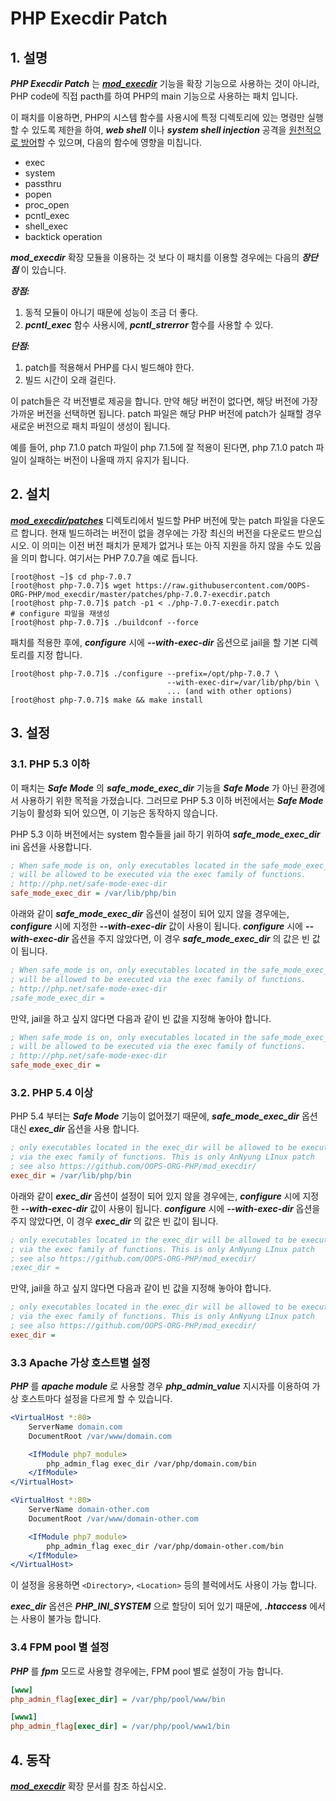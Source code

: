 # PHP Execdir Patch

## 1. 설명

***PHP Execdir Patch*** 는 [***mod_execdir***](https://github.com/OOPS-ORG-PHP/mod_execdir/) 기능을 확장 기능으로 사용하는 것이 아니라, PHP code에 직접 pacth를 하여 PHP의 main 기능으로 사용하는 패치 입니다.

이 패치를 이용하면, PHP의 시스템 함수를 사용시에 특정 디렉토리에 있는 명령만 실행할 수 있도록 제한을 하여, ***web shell*** 이나 ***system shell injection*** 공격을 <u>원천적으로 방어</u>할 수 있으며, 다음의 함수에 영향을 미칩니다.

 * exec
 * system
 * passthru
 * popen
 * proc_open
 * pcntl_exec
 * shell_exec
 * backtick operation


***mod_execdir*** 확장 모듈을 이용하는 것 보다 이 패치를 이용할 경우에는 다음의 ***장단점*** 이 있습니다.

***장점:***

1. 동적 모듈이 아니기 때문에 성능이 조금 더 좋다.
2. ***pcntl_exec*** 함수 사용시에, ***pcntl_strerror*** 함수를 사용할 수 있다.

***단점:***

1. patch를 적용해서 PHP를 다시 빌드해야 한다.
2. 빌드 시간이 오래 걸린다.

이 patch들은 각 버전별로 제공을 합니다. 만약 해당 버전이 없다면, 해당 버전에 가장 가까운 버전을 선택하면 됩니다. patch 파일은 해당 PHP 버전에 patch가 실패할 경우 새로운 버전으로 패치 파일이 생성이 됩니다.

예를 들어, php 7.1.0 patch 파일이 php 7.1.5에 잘 적용이 된다면, php 7.1.0 patch 파일이 실패하는 버전이 나올때 까지 유지가 됩니다.

## 2. 설치

[***mod_execdir/patches***](https://github.com/OOPS-ORG-PHP/mod_execdir/tree/master/patches) 디렉토리에서 빌드할 PHP 버전에 맞는 patch 파일을 다운도르 합니다. 현재 빌드하려는 버전이 없을 경우에는 가장 최신의 버전을 다운로드 받으십시오. 이 의미는 이전 버전 패치가 문제가 없거나 또는 아직 지원을 하지 않을 수도 있음을 의미 합니다. 여기서는 PHP 7.0.7을 예로 듭니다.

```shell
[root@host ~]$ cd php-7.0.7
[root@host php-7.0.7]$ wget https://raw.githubusercontent.com/OOPS-ORG-PHP/mod_execdir/master/patches/php-7.0.7-execdir.patch
[root@host php-7.0.7]$ patch -p1 < ./php-7.0.7-execdir.patch
# configure 파일을 재생성
[root@host php-7.0.7]$ ./buildconf --force
```

패치를 적용한 후에, ***configure*** 시에 ***--with-exec-dir*** 옵션으로 jail을 할 기본 디렉토리를 지정 합니다.

```shell
[root@host php-7.0.7]$ ./configure --prefix=/opt/php-7.0.7 \
                                   --with-exec-dir=/var/lib/php/bin \
                                   ... (and with other options)
[root@host php-7.0.7]$ make && make install
```

## 3. 설정

### 3.1. PHP 5.3 이하

이 패치는 ***Safe Mode*** 의 ***safe_mode_exec_dir*** 기능을 ***Safe Mode*** 가 아닌 환경에서 사용하기 위한 목적을 가졌습니다. 그러므로 PHP 5.3 이하 버전에서는 ***Safe Mode*** 기능이 활성화 되어 있으면, 이 기능은 동작하지 않습니다.

PHP 5.3 이하 버전에서는 system 함수들을 jail 하기 위하여 ***safe_mode_exec_dir*** ini 옵션을 사용합니다.

```ini
; When safe_mode is on, only executables located in the safe_mode_exec_dir
; will be allowed to be executed via the exec family of functions.
; http://php.net/safe-mode-exec-dir
safe_mode_exec_dir = /var/lib/php/bin
```

아래와 같이 ***safe_mode_exec_dir*** 옵션이 설정이 되어 있지 않을 경우에는, ***configure*** 시에 지정한 ***--with-exec-dir*** 값이 사용이 됩니다. ***configure*** 시에 ***--with-exec-dir*** 옵션을 주지 않았다면, 이 경우 ***safe_mode_exec_dir*** 의 값은 빈 값이 됩니다.

```ini
; When safe_mode is on, only executables located in the safe_mode_exec_dir
; will be allowed to be executed via the exec family of functions.
; http://php.net/safe-mode-exec-dir
;safe_mode_exec_dir =
```

만약, jail을 하고 싶지 않다면 다음과 같이 빈 값을 지정해 놓아야 합니다.

```ini
; When safe_mode is on, only executables located in the safe_mode_exec_dir
; will be allowed to be executed via the exec family of functions.
; http://php.net/safe-mode-exec-dir
safe_mode_exec_dir =
```

### 3.2. PHP 5.4 이상

PHP 5.4 부터는 ***Safe Mode*** 기능이 없어졌기 때문에, ***safe_mode_exec_dir*** 옵션 대신 ***exec_dir*** 옵션을 사용 합니다.

```ini
; only executables located in the exec_dir will be allowed to be executed
; via the exec family of functions. This is only AnNyung LInux patch
; see also https://github.com/OOPS-ORG-PHP/mod_execdir/
exec_dir = /var/lib/php/bin
```

아래와 같이 ***exec_dir*** 옵션이 설정이 되어 있지 않을 경우에는, ***configure*** 시에 지정한 ***--with-exec-dir*** 값이 사용이 됩니다. ***configure*** 시에 ***--with-exec-dir*** 옵션을 주지 않았다면, 이 경우 ***exec_dir*** 의 값은 빈 값이 됩니다.

```ini
; only executables located in the exec_dir will be allowed to be executed
; via the exec family of functions. This is only AnNyung LInux patch
; see also https://github.com/OOPS-ORG-PHP/mod_execdir/
;exec_dir =
```

만약, jail을 하고 싶지 않다면 다음과 같이 빈 값을 지정해 놓아야 합니다.

```ini
; only executables located in the exec_dir will be allowed to be executed
; via the exec family of functions. This is only AnNyung LInux patch
; see also https://github.com/OOPS-ORG-PHP/mod_execdir/
exec_dir =
```

### 3.3 Apache 가상 호스트별 설정

***PHP*** 를 ***apache module*** 로 사용할 경우 ***php_admin_value*** 지시자를 이용하여 가상 호스트마다 설정을 다르게 할 수 있습니다.
```apache
<VirtualHost *:80>
    ServerName domain.com
    DocumentRoot /var/www/domain.com

    <IfModule php7_module>
        php_admin_flag exec_dir /var/php/domain.com/bin
    </IfModule>
</VirtualHost>

<VirtualHost *:80>
    ServerName domain-other.com
    DocumentRoot /var/www/domain-other.com

    <IfModule php7_module>
        php_admin_flag exec_dir /var/php/domain-other.com/bin
    </IfModule>
</VirtualHost>
```

이 설정을 응용하면 ```<Directory>```, ```<Location>``` 등의 블럭에서도 사용이 가능 합니다.

***exec_dir*** 옵션은 ***PHP_INI_SYSTEM*** 으로 할당이 되어 있기 때문에, ***.htaccess*** 에서는 사용이 불가능 합니다.


### 3.4 FPM pool 별 설정

***PHP*** 를 ***fpm*** 모드로 사용할 경우에는, FPM pool 별로 설정이 가능 합니다.

```ini
[www]
php_admin_flag[exec_dir] = /var/php/pool/www/bin

[www1]
php_admin_flag[exec_dir] = /var/php/pool/www1/bin
```

## 4. 동작

[***mod_execdir***](https://github.com/OOPS-ORG-PHP/mod_execdir/blob/master/README.ko.md) 확장 문서를 참조 하십시오.

